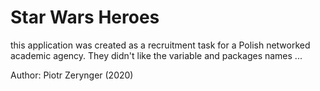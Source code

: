 # Star Wars Heroes

this application was created as a recruitment task for a Polish networked academic agency.
They didn't like the variable and packages names ...

Author: Piotr Zerynger (2020)
